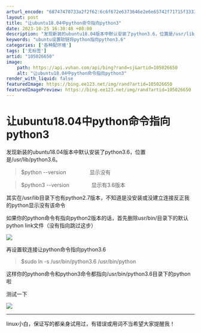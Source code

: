 ```yaml
---
arturl_encode: "68747470733a2f2f62:6c6f672e6373646e2e6e65742f71715f33333833363039322f:61727469636c652f64657461696c732f313035303236363530"
layout: post
title: "让ubuntu18.04中python命令指向python3"
date: 2023-10-25 16:30:48 +08:00
description: "发现新装的ubuntu18.04版本中默认安装了python3.6，位置是/usr/lib/pyth"
keywords: "ubuntu设置软链将python指向python3.6"
categories: ['各种配环境']
tags: ['无标签']
artid: "105026650"
image:
    path: https://api.vvhan.com/api/bing?rand=sj&artid=105026650
    alt: "让ubuntu18.04中python命令指向python3"
render_with_liquid: false
featuredImage: https://bing.ee123.net/img/rand?artid=105026650
featuredImagePreview: https://bing.ee123.net/img/rand?artid=105026650
---
```


# 让ubuntu18.04中python命令指向python3

发现新装的ubuntu18.04版本中默认安装了python3.6，位置是/usr/lib/python3.6。

> $python --version                显示没有

> $python3 --version               显示有3.6版本

其实在/usr/lib目录下也有python2.7版本，不知道是没安装或没建立连接反正我的python显示没有该命令

如果你的python命令有指向python2版本的话，首先删除usr/bin/目录下的默认python link文件（没有指向跳过这步）

![](https://i-blog.csdnimg.cn/blog_migrate/9d72eb855c978236eb2de3d542ad0cbc.png)

再设置软连接让python命令指向python3.6

> $sudo ln -s /usr/bin/python3.6 /usr/bin/python

这样你的python命令和python3命令都指向/usr/bin/python3.6目录下的python啦

测试一下

![](https://i-blog.csdnimg.cn/blog_migrate/7cd9b215ed83462d77590ce6d5a30152.png)

---

linux小白，保证写的都亲身试用过，有错误或用词不当希望大家提醒我！